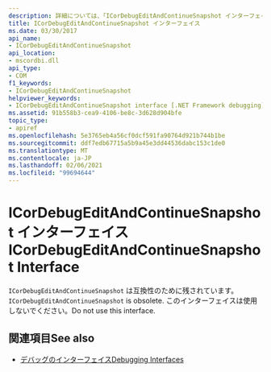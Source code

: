 ```yaml
---
description: 詳細については、「ICorDebugEditAndContinueSnapshot インターフェイス」を参照してください。
title: ICorDebugEditAndContinueSnapshot インターフェイス
ms.date: 03/30/2017
api_name:
- ICorDebugEditAndContinueSnapshot
api_location:
- mscordbi.dll
api_type:
- COM
f1_keywords:
- ICorDebugEditAndContinueSnapshot
helpviewer_keywords:
- ICorDebugEditAndContinueSnapshot interface [.NET Framework debugging]
ms.assetid: 91b558b3-cea9-4106-be8c-3d628d904bfe
topic_type:
- apiref
ms.openlocfilehash: 5e3765eb4a56cf0dcf591fa90764d921b744b1be
ms.sourcegitcommit: ddf7edb67715a5b9a45e3dd44536dabc153c1de0
ms.translationtype: MT
ms.contentlocale: ja-JP
ms.lasthandoff: 02/06/2021
ms.locfileid: "99694644"
---
```

# <a name="icordebugeditandcontinuesnapshot-interface"></a><span data-ttu-id="20f53-103">ICorDebugEditAndContinueSnapshot インターフェイス</span><span class="sxs-lookup"><span data-stu-id="20f53-103">ICorDebugEditAndContinueSnapshot Interface</span></span>

<span data-ttu-id="20f53-104">`ICorDebugEditAndContinueSnapshot` は互換性のために残されています。</span><span class="sxs-lookup"><span data-stu-id="20f53-104">`ICorDebugEditAndContinueSnapshot` is obsolete.</span></span> <span data-ttu-id="20f53-105">このインターフェイスは使用しないでください。</span><span class="sxs-lookup"><span data-stu-id="20f53-105">Do not use this interface.</span></span>  
  
## <a name="see-also"></a><span data-ttu-id="20f53-106">関連項目</span><span class="sxs-lookup"><span data-stu-id="20f53-106">See also</span></span>

- [<span data-ttu-id="20f53-107">デバッグのインターフェイス</span><span class="sxs-lookup"><span data-stu-id="20f53-107">Debugging Interfaces</span></span>](debugging-interfaces.md)
